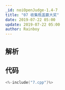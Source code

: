 ```yaml
---
_id: noiOpenJudge-1.4-7
title: "07 收集瓶盖赢大奖"
date: 2019-07-22 05:00
update: 2019-07-22 05:00
author: Rainboy
---
```


## 解析

## 代码

```c
<%-include("7.cpp")%>
```


